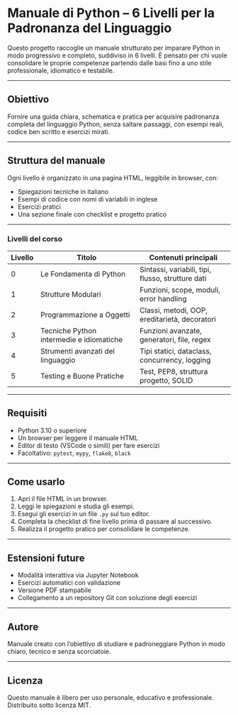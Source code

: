 # Manuale di Python – 6 Livelli per la Padronanza del Linguaggio

Questo progetto raccoglie un manuale strutturato per imparare Python in modo progressivo e completo, suddiviso in 6 livelli. È pensato per chi vuole consolidare le proprie competenze partendo dalle basi fino a uno stile professionale, idiomatico e testabile.

---

## Obiettivo

Fornire una guida chiara, schematica e pratica per acquisire padronanza completa del linguaggio Python, senza saltare passaggi, con esempi reali, codice ben scritto e esercizi mirati.

---

## Struttura del manuale

Ogni livello è organizzato in una pagina HTML, leggibile in browser, con:
- Spiegazioni tecniche in italiano
- Esempi di codice con nomi di variabili in inglese
- Esercizi pratici
- Una sezione finale con checklist e progetto pratico

---

### Livelli del corso

| Livello | Titolo                                                      | Contenuti principali |
|--------|-------------------------------------------------------------|----------------------|
| 0      | Le Fondamenta di Python                                     | Sintassi, variabili, tipi, flusso, strutture dati |
| 1      | Strutture Modulari                                          | Funzioni, scope, moduli, error handling |
| 2      | Programmazione a Oggetti                                    | Classi, metodi, OOP, ereditarietà, decoratori |
| 3      | Tecniche Python intermedie e idiomatiche                    | Funzioni avanzate, generatori, file, regex |
| 4      | Strumenti avanzati del linguaggio                           | Tipi statici, dataclass, concurrency, logging |
| 5      | Testing e Buone Pratiche                                    | Test, PEP8, struttura progetto, SOLID |

---

## Requisiti

- Python 3.10 o superiore
- Un browser per leggere il manuale HTML
- Editor di testo (VSCode o simili) per fare esercizi
- Facoltativo: `pytest`, `mypy`, `flake8`, `black`

---

## Come usarlo

1. Apri il file HTML in un browser.
2. Leggi le spiegazioni e studia gli esempi.
3. Esegui gli esercizi in un file `.py` sul tuo editor.
4. Completa la checklist di fine livello prima di passare al successivo.
5. Realizza il progetto pratico per consolidare le competenze.

---

## Estensioni future

- Modalità interattiva via Jupyter Notebook
- Esercizi automatici con validazione
- Versione PDF stampabile
- Collegamento a un repository Git con soluzione degli esercizi

---

## Autore

Manuale creato con l’obiettivo di studiare e padroneggiare Python in modo chiaro, tecnico e senza scorciatoie.

---

## Licenza

Questo manuale è libero per uso personale, educativo e professionale.  
Distribuito sotto licenza MIT.
